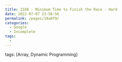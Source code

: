 ```yaml
---
title: 2188 - Minimum Time to Finish the Race - Hard
date: 2022-07-07 23:58:56
permalink: /pages/19a0f9/
categories:
  - Google
  - Incomplete
tags:
  - 
---
```

tags: [Array, Dynamic Programming]